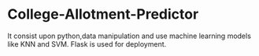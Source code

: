 # College-Allotment-Predictor
It consist upon python,data manipulation and use machine learning models like KNN and SVM. Flask is used for deployment.
